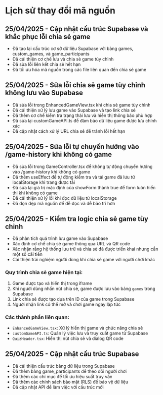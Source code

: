 
# Lịch sử thay đổi mã nguồn

## 25/04/2025 - Cập nhật cấu trúc Supabase và khắc phục lỗi chia sẻ game
- Đã tạo lại cấu trúc cơ sở dữ liệu Supabase với bảng games, custom_games, và game_participants
- Đã cải thiện cơ chế lưu và chia sẻ game tùy chỉnh
- Đã sửa lỗi liên kết chia sẻ hết hạn
- Đã tối ưu hóa mã nguồn trong các file liên quan đến chia sẻ game

## 25/04/2025 - Sửa lỗi chia sẻ game tùy chỉnh không lưu vào Supabase
- Đã sửa lỗi trong EnhancedGameView.tsx khi chia sẻ game tùy chỉnh
- Đã cải thiện xử lý lưu game vào Supabase và tạo link chia sẻ
- Đã thêm cơ chế kiểm tra trạng thái lưu và hiển thị thông báo phù hợp
- Đã sửa lại customGameAPI.ts để đảm bảo dữ liệu game được lưu chính xác
- Đã cập nhật cách xử lý URL chia sẻ để tránh lỗi hết hạn

## 25/04/2025 - Sửa lỗi tự chuyển hướng vào /game-history khi không có game
- Đã sửa lỗi trong GameController.tsx để không tự động chuyển hướng vào /game-history khi không có game
- Đã thêm useEffect để tự động kiểm tra và tải game đã lưu từ localStorage khi trang được tải
- Đã sửa lại giá trị mặc định của showForm thành true để form luôn hiển thị khi không có game
- Đã cải thiện xử lý lỗi khi đọc dữ liệu từ localStorage
- Đã dọn dẹp mã nguồn để dễ đọc và dễ bảo trì hơn

## 25/04/2025 - Kiểm tra logic chia sẻ game tùy chỉnh
- Đã phân tích quá trình lưu game vào Supabase
- Xác định cơ chế chia sẻ game thông qua URL và QR code
- Xác nhận rằng hệ thống lưu trữ và chia sẻ đã được triển khai nhưng cần một số cải tiến
- Cải thiện trải nghiệm người dùng khi chia sẻ game với người chơi khác

### Quy trình chia sẻ game hiện tại:
1. Game được tạo và hiển thị trong iframe
2. Khi người dùng nhấn nút chia sẻ, game được lưu vào bảng `games` trong Supabase
3. Link chia sẻ được tạo dựa trên ID của game trong Supabase
4. Người nhận link có thể mở và chơi game ngay lập tức

### Các thành phần liên quan:
- `EnhancedGameView.tsx`: Xử lý hiển thị game và chức năng chia sẻ
- `customGameAPI.ts`: Quản lý việc lưu và truy xuất game từ Supabase
- `QuizHeader.tsx`: Hiển thị nút chia sẻ và dialog QR code

## 25/04/2025 - Cập nhật cấu trúc Supabase
- Đã cải thiện cấu trúc bảng dữ liệu trong Supabase
- Đã thêm bảng game_participants để theo dõi người chơi
- Đã thêm các chỉ mục để tối ưu hiệu suất truy vấn
- Đã thêm các chính sách bảo mật (RLS) để bảo vệ dữ liệu
- Đã cập nhật API để làm việc với cấu trúc mới
